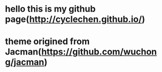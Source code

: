 # hello this is my github page(http://cyclechen.github.io/)
# theme origined from Jacman(https://github.com/wuchong/jacman)